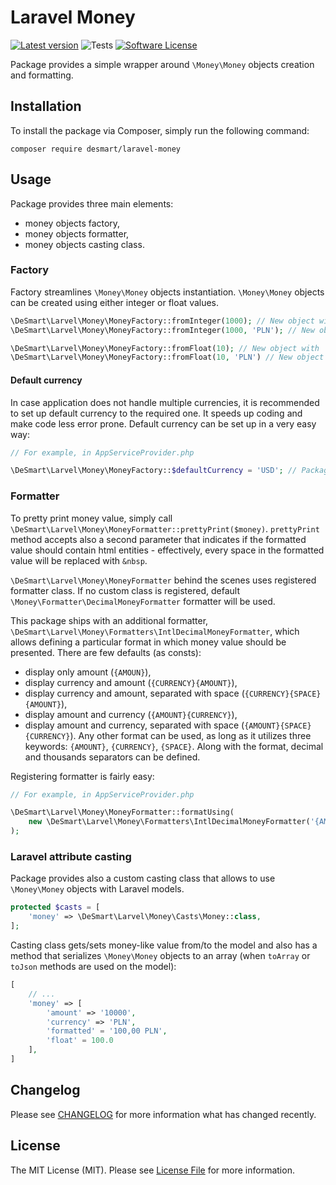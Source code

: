 # Laravel Money

[![Latest version](https://img.shields.io/packagist/v/desmart/laravel-money.svg?style=flat)](https://github.com/DeSmart/laravel-money)
![Tests](https://github.com/desmart/laravel-money/workflows/Run%20Tests/badge.svg)
[![Software License](https://img.shields.io/badge/license-MIT-brightgreen.svg)](https://github.com/DeSmart/laravel-money/blob/master/LICENSE)

Package provides a simple wrapper around `\Money\Money` objects creation and formatting.

## Installation
To install the package via Composer, simply run the following command:
```
composer require desmart/laravel-money
```

## Usage
Package provides three main elements:
- money objects factory,
- money objects formatter,
- money objects casting class.

### Factory
Factory streamlines `\Money\Money` objects instantiation. `\Money\Money` objects can be created using either integer or 
float values.

```php
\DeSmart\Larvel\Money\MoneyFactory::fromInteger(1000); // New object with the lowest subunit of the (default) currency
\DeSmart\Larvel\Money\MoneyFactory::fromInteger(1000, 'PLN'); // New object with specified currency
```

```php 
\DeSmart\Larvel\Money\MoneyFactory::fromFloat(10); // New object with 'regular' unit of the (default) currency, i.e. 10.50 USD means 10 dollars and 50 cents
\DeSmart\Larvel\Money\MoneyFactory::fromFloat(10, 'PLN') // New object with specified currency
```

#### Default currency
In case application does not handle multiple currencies, it is recommended to set up default currency to the required
one. It speeds up coding and make code less error prone. Default currency can be set up in a very easy way:
```php
// For example, in AppServiceProvider.php

\DeSmart\Larvel\Money\MoneyFactory::$defaultCurrency = 'USD'; // Package's default is set to 'EUR'
```

### Formatter
To pretty print money value, simply call `\DeSmart\Larvel\Money\MoneyFormatter::prettyPrint($money)`. `prettyPrint` 
method accepts also a second parameter that indicates if the formatted value should contain html entities - 
effectively, every space in the formatted value will be replaced with `&nbsp`.

`\DeSmart\Larvel\Money\MoneyFormatter` behind the scenes uses registered formatter class. If no custom class is
registered, default `\Money\Formatter\DecimalMoneyFormatter` formatter will be used. 

This package ships with an additional formatter, `\DeSmart\Larvel\Money\Formatters\IntlDecimalMoneyFormatter`, which 
allows defining a particular format in which money value should be presented. There are few defaults (as consts):
- display only amount (`{AMOUN}`),
- display currency and amount (`{CURRENCY}{AMOUNT}`),
- display currency and amount, separated with space (`{CURRENCY}{SPACE}{AMOUNT}`),
- display amount and currency (`{AMOUNT}{CURRENCY}`),
- display amount and currency, separated with space (`{AMOUNT}{SPACE}{CURRENCY}`).
Any other format can be used, as long as it utilizes three keywords: `{AMOUNT}`, `{CURRENCY}`, `{SPACE}`.
Along with the format, decimal and thousands separators can be defined.
  
Registering formatter is fairly easy:
```php
// For example, in AppServiceProvider.php

\DeSmart\Larvel\Money\MoneyFormatter::formatUsing(
    new \DeSmart\Larvel\Money\Formatters\IntlDecimalMoneyFormatter('{AMOUNT}{CURRENCy}', ',', ' ')
);
```

### Laravel attribute casting
Package provides also a custom casting class that allows to use `\Money\Money` objects with Laravel models.

```php
protected $casts = [
    'money' => \DeSmart\Larvel\Money\Casts\Money::class,
];
```

Casting class gets/sets money-like value from/to the model and also has a method that serializes `\Money\Money` objects
to an array (when `toArray` or `toJson` methods are used on the model):
```php
[
    // ... 
    'money' => [
        'amount' => '10000',
        'currency' => 'PLN',
        'formatted' = '100,00 PLN',
        'float' = 100.0
    ],
]
```

## Changelog

Please see [CHANGELOG](CHANGELOG.md) for more information what has changed recently.

## License

The MIT License (MIT). Please see [License File](LICENSE.md) for more information.